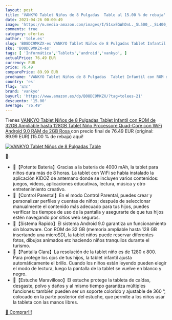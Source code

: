 ```yaml
---
layout: post
title: 'VANKYO Tablet Niños de 8 Pulgadas  Table al 15.00 % de rebaja'
date: 2021-04-26 00:00:49
image: 'https://m.media-amazon.com/images/I/51sxEGWhDnL._SL500_._SL400_.jpg'
comments: true
category: ofertas
author: 'tole.es'
slug: 'B08DC9MKZX-es VANKYO Tablet Niños de 8 Pulgadas Tablet Infantil con ROM...'
sku: 'B08DC9MKZX-es'
tags: [ 'Informática','Tablets','android','vankyo', ]
actualPrice: 76.49 EUR
currency: EUR
price: 76.49
comparePrice: 89.99 EUR
prodname: 'VANKYO Tablet Niños de 8 Pulgadas  Tablet Infantil con ROM de 32GB Ampliable hasta 128GB  Tablet Niño Processore Quad-Core con WiFi  Android 9.0  RAM de 2GB  Rosa '
country: 'es'
flag: '🇪🇸'
brand: 'vankyo'
buyurl: 'https://www.amazon.es/dp/B08DC9MKZX/?tag=tolees-21'
descuento: '15.00'
average: '76.49'
---
```


Tienes [VANKYO Tablet Niños de 8 Pulgadas  Tablet Infantil con ROM de 32GB Ampliable hasta 128GB  Tablet Niño Processore Quad-Core con WiFi  Android 9.0  RAM de 2GB  Rosa ](https://www.amazon.es/dp/B08DC9MKZX/?tag=tolees-21) con precio final de  76.49 EUR (original: 89.99 EUR) (15.00 %  de rebaja) aqui!

[![VANKYO Tablet Niños de 8 Pulgadas  Table](https://m.media-amazon.com/images/I/51sxEGWhDnL._SL500_._SL400_.jpg)](https://www.amazon.es/dp/B08DC9MKZX/?tag=tolees-21)

🔎:

- 🌟【Potente Batería】Gracias a la batería de 4000 mAh, la tablet para niños dura más de 8 horas. La tablet con WiFi se había instalado la aplicación KIDOZ de antemano donde se incluyen varios contenidos: juegos, videos, aplicaciones educativas, lectura, música y otro entretenimiento creativo.
- 🎁【Control Parental】En el modo Control Parental, puedes crear y personalizar perfiles y cuentas de niños; después de seleccionar manualmente el contenido más adecuado para tus hijos, puedes verificar los tiempos de uso de la pantalla y asegurarte de que tus hijos estén navegando por sitios web seguros.
- 💟【Sistema Rapido】El sistema Android 9.0 garantiza un funcionamiento sin bloatware. Con ROM de 32 GB (memoria ampliable hasta 128 GB insertando una microSD), la tablet niños puede reservar diferentes fotos, dibujos animados etc haciendo niños tranquilos durante el turismo.
- 🍬【Pantalla Clara】La resolución de la tablet niño es de 1280 x 800. Para protege los ojos de tus hijos, la tablet infantil ajusta automáticamente el brillo. Cuando los niños están leyendo pueden elegir el modo de lectura, luego la pantalla de la tablet se vuelve en blanco y negro.
- 👶【Estuche Maravilloso】El estuche protege la tableta de caídas, desgaste, polvo y daños y al mismo tiempo garantiza múltiples funciones: también pueden ser un soporte colorido y ajustable de 360 ​​°, colocado en la parte posterior del estuche, que permite a los niños usar la tableta con las manos libres.

[🛒 Comprar!!!](https://www.amazon.es/dp/B08DC9MKZX/?tag=tolees-21)
